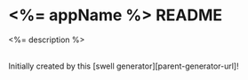 # <%= appName %> README
<%= description %> 

<br />
Initially created by this [swell generator][parent-generator-url]!


[parent-generator-url]: https://github.com/swellaby/generator-swell
